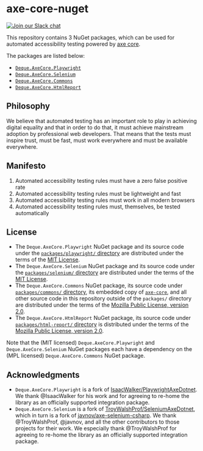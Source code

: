 # axe-core-nuget

[![Join our Slack chat](https://img.shields.io/badge/slack-chat-purple.svg?logo=slack)](https://accessibility.deque.com/axe-community)

This repository contains 3 NuGet packages, which can be used for automated accessibility testing powered by [axe core][axe-core].

The packages are listed below:

- [`Deque.AxeCore.Playwright`](./packages/playwright/README.md)
- [`Deque.AxeCore.Selenium`](./packages/selenium/README.md)
- [`Deque.AxeCore.Commons`](./packages/commons/README.md)
- [`Deque.AxeCore.HtmlReport`](./packages/html-report/README.md)

## Philosophy

We believe that automated testing has an important role to play in achieving digital equality and that in order to do that, it must achieve mainstream adoption by professional web developers. That means that the tests must inspire trust, must be fast, must work everywhere and must be available everywhere.

## Manifesto

1. Automated accessibility testing rules must have a zero false positive rate
2. Automated accessibility testing rules must be lightweight and fast
3. Automated accessibility testing rules must work in all modern browsers
4. Automated accessibility testing rules must, themselves, be tested automatically

[axe-core]: https://github.com/dequelabs/axe-core

## License

* The `Deque.AxeCore.Playwright` NuGet package and its source code under the [`packages/playwright/` directory](./packages/playwright) are distributed under the terms of the [MIT License](./LICENSE-Deque.AxeCore.Playwright.txt).
* The `Deque.AxeCore.Selenium` NuGet package and its source code under the [`packages/selenium/` directory](./packages/selenium) are distributed under the terms of the [MIT License](./LICENSE-Deque.AxeCore.Selenium.txt).
* The `Deque.AxeCore.Commons` NuGet package, its source code under [`packages/commons/` directory](./packages/commons), its embedded copy of [`axe-core`](https://github.com/dequelabs/axe-core), and all other source code in this repository outside of the `packages/` directory are distributed under the terms of the [Mozilla Public License, version 2.0](./LICENSE-Deque.AxeCore.Commons.txt).
* The `Deque.AxeCore.HtmlReport` NuGet package, its source code under [`packages/html-report/` directory](./packages/html-report) is distributed under the terms of the [Mozilla Public License, version 2.0](./LICENSE-Deque.AxeCore.HtmlReport.txt).

Note that the (MIT licensed) `Deque.AxeCore.Playwright` and `Deque.AxeCore.Selenium` NuGet packages each have a dependency on the (MPL licensed) `Deque.AxeCore.Commons` NuGet package.

## Acknowledgments

* `Deque.AxeCore.Playwright` is a fork of [IsaacWalker/PlaywrightAxeDotnet](https://github.com/IsaacWalker/PlaywrightAxeDotnet). We thank @IsaacWalker for his work and for agreeing to re-home the library as an officially supported integration package.
* `Deque.AxeCore.Selenium` is a fork of [TroyWalshProf/SeleniumAxeDotnet](https://github.com/TroyWalshProf/SeleniumAxeDotnet/graphs/contributors), which in turn is a fork of [javnov/axe-selenium-csharp](https://github.com/javnov/axe-selenium-csharp/graphs/contributors). We thank @TroyWalshProf, @javnov, and all the other contributors to those projects for their work. We especially thank @TroyWalshProf for agreeing to re-home the library as an officially supported integration package.
